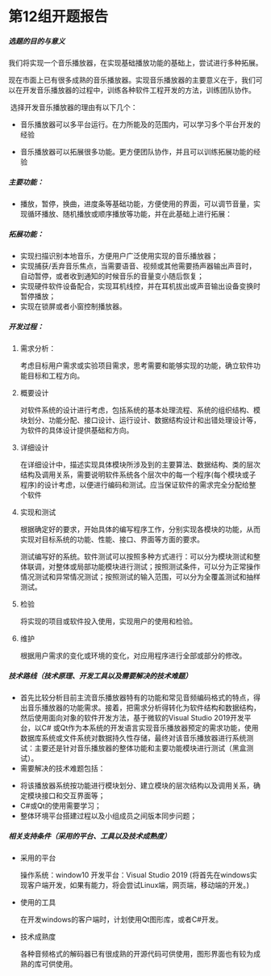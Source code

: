 # 第12组开题报告

##### 选题的目的与意义

​	我们将实现一个音乐播放器，在实现基础播放功能的基础上，尝试进行多种拓展。

​	现在市面上已有很多成熟的音乐播放器。实现音乐播放器的主要意义在于，我们可以在开发音乐播放器的过程中，训练各种软件工程开发的方法，训练团队协作。

​	选择开发音乐播放器的理由有以下几个：

- 音乐播放器可以多平台运行。在力所能及的范围内，可以学习多个平台开发的经验

- 音乐播放器可以拓展很多功能。更方便团队协作，并且可以训练拓展功能的经验

##### 主要功能：

- 播放，暂停，换曲，进度条等基础功能，方便使用的界面，可以调节音量，实现循环播放、随机播放或顺序播放等功能，并在此基础上进行拓展：

##### 拓展功能：

- 实现扫描识别本地音乐，方便用户广泛使用实现的音乐播放器；
- 实现捕获/丢弃音乐焦点，当需要语音、视频或其他需要扬声器输出声音时，自动暂停，或者收到通知的时候音乐的音量变小随后恢复；
- 实现硬件软件设备配合，实现耳机线控，并在耳机拔出或声音输出设备变换时暂停播放；
- 实现在锁屏或者小窗控制播放器。

##### 开发过程：

1. 需求分析：

   考虑目标用户需求或实验项目需求，思考需要和能够实现的功能，确立软件功能目标和工程方向。

2. 概要设计

   对软件系统的设计进行考虑，包括系统的基本处理流程、系统的组织结构、模块划分、功能分配、接口设计、运行设计、数据结构设计和出错处理设计等，为软件的具体设计提供基础和方向。

3. 详细设计

   在详细设计中，描述实现具体模块所涉及到的主要算法、数据结构、类的层次结构及调用关系，需要说明软件系统各个层次中的每一个程序(每个模块或子程序)的设计考虑，以便进行编码和测试。应当保证软件的需求完全分配给整个软件

4. 实现和测试

   根据确定好的要求，开始具体的编写程序工作，分别实现各模块的功能，从而实现对目标系统的功能、性能、接口、界面等方面的要求。

   测试编写好的系统。软件测试可以按照多种方式进行：可以分为模块测试和整体联调，对整体或局部功能模块进行测试；按照测试条件，可以分为正常操作情况测试和异常情况测试；按照测试的输入范围，可以分为全覆盖测试和抽样测试。

5. 检验

   将实现的项目或软件投入使用，实现用户的使用和检验。

6. 维护

   根据用户需求的变化或环境的变化，对应用程序进行全部或部分的修改。

##### 技术路线（技术原理、开发工具以及需要解决的技术难题）

+ 首先比较分析目前主流音乐播放器特有的功能和常见音频编码格式的特点，得出音乐播放器的功能需求。接着，把需求分析得转化为软件结构和数据结构，然后使用面向对象的软件开发方法，基于微软的Visual Studio 2019开发平台，以C# 或Qt作为本系统的开发语言实现音乐播放器预定的需求功能，使用数据库系统或文件系统对数据持久性存储，最终对该音乐播放器进行系统测试：主要还是针对音乐播放器的整体功能和主要功能模块进行测试（黑盒测试）。
+ 需要解决的技术难题包括：
- 将该播放器系统按功能进行模块划分、建立模块的层次结构以及调用关系，确定模块接口和交互界面等；
- C#或Qt的使用需要学习；
- 整体环境平台搭建过程以及小组成员之间版本同步问题；

##### 相关支持条件（采用的平台、工具以及技术成熟度）


  - 采用的平台

    操作系统：window10
    开发平台：Visual Studio 2019
    (将首先在windows实现客户端开发，如果有能力，将会尝试Linux端，网页端，移动端的开发。)

  - 使用的工具

    在开发windows的客户端时，计划使用Qt图形库，或者C#开发。

  - 技术成熟度

    各种音频格式的解码器已有很成熟的开源代码可供使用，图形界面也有较为成熟的库可供使用。

    

